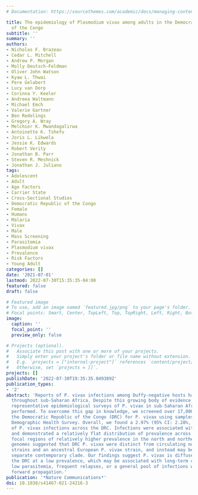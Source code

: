 ```yaml
---
# Documentation: https://sourcethemes.com/academic/docs/managing-content/

title: The epidemiology of Plasmodium vivax among adults in the Democratic Republic
  of the Congo
subtitle: ''
summary: ''
authors:
- Nicholas F. Brazeau
- Cedar L. Mitchell
- Andrew P. Morgan
- Molly Deutsch-Feldman
- Oliver John Watson
- Kyaw L. Thwai
- Pere Gelabert
- Lucy van Dorp
- Corinna Y. Keeler
- Andreea Waltmann
- Michael Emch
- Valerie Gartner
- Ben Redelings
- Gregory A. Wray
- Melchior K. Mwandagalirwa
- Antoinette K. Tshefu
- Joris L. Likwela
- Jessie K. Edwards
- Robert Verity
- Jonathan B. Parr
- Steven R. Meshnick
- Jonathan J. Juliano
tags:
- Adolescent
- Adult
- Age Factors
- Carrier State
- Cross-Sectional Studies
- Democratic Republic of the Congo
- Female
- Humans
- Malaria
- Vivax
- Male
- Mass Screening
- Parasitemia
- Plasmodium vivax
- Prevalence
- Risk Factors
- Young Adult
categories: []
date: '2021-07-01'
lastmod: 2022-07-30T15:35:35-04:00
featured: false
draft: false

# Featured image
# To use, add an image named `featured.jpg/png` to your page's folder.
# Focal points: Smart, Center, TopLeft, Top, TopRight, Left, Right, BottomLeft, Bottom, BottomRight.
image:
  caption: ''
  focal_point: ''
  preview_only: false

# Projects (optional).
#   Associate this post with one or more of your projects.
#   Simply enter your project's folder or file name without extension.
#   E.g. `projects = ["internal-project"]` references `content/project/deep-learning/index.md`.
#   Otherwise, set `projects = []`.
projects: []
publishDate: '2022-07-30T19:35:35.049389Z'
publication_types:
- '2'
abstract: 'Reports of P. vivax infections among Duffy-negative hosts have accumulated
  throughout sub-Saharan Africa. Despite this growing body of evidence, no nationally
  representative epidemiological surveys of P. vivax in sub-Saharan Africa have been
  performed. To overcome this gap in knowledge, we screened over 17,000 adults in
  the Democratic Republic of the Congo (DRC) for P. vivax using samples from the 2013-2014
  Demographic Health Survey. Overall, we found a 2.97% (95% CI: 2.28%, 3.65%) prevalence
  of P. vivax infections across the DRC. Infections were associated with few risk-factors
  and demonstrated a relatively flat distribution of prevalence across space with
  focal regions of relatively higher prevalence in the north and northeast. Mitochondrial
  genomes suggested that DRC P. vivax were distinct from circulating non-human ape
  strains and an ancestral European P. vivax strain, and instead may be part of a
  separate contemporary clade. Our findings suggest P. vivax is diffusely spread across
  the DRC at a low prevalence, which may be associated with long-term carriage of
  low parasitemia, frequent relapses, or a general pool of infections with limited
  forward propagation.'
publication: '*Nature Communications*'
doi: 10.1038/s41467-021-24216-3
---
```


